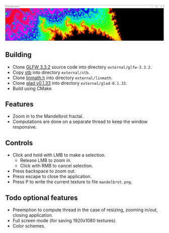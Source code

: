 ![alt text](example.png?raw=true)

## Building
* Clone [GLFW 3.3.2](https://github.com/glfw/glfw/releases/tag/3.3.2) source code into directory `external/glfw-3.3.2`.
* Copy [stb](https://github.com/nothings/stb) into directory `external/stb`.
* Clone [linmath.h](https://github.com/datenwolf/linmath.h) into directory `external/linmath`.
* Clone [glad v0.1.33](https://github.com/Dav1dde/glad/releases/tag/v0.1.33) into directory `external/glad-0.1.33`.
* Build using CMake.

## Features
* Zoom in to the Mandelbrot fractal.
* Computations are done on a separate thread to keep the window responsive.

## Controls
* Click and hold with LMB to make a selection.
    * Release LMB to zoom in.
    * Click with RMB to cancel selection.
* Press backspace to zoom out.
* Press escape to close the application.
* Press P to write the current texture to file `mandelbrot.png`.

## Todo optional features
* Preemption to compute thread in the case of resizing, zooming in/out, closing application.
* Full screen mode (for saving 1920x1080 textures).
* Color schemes.
